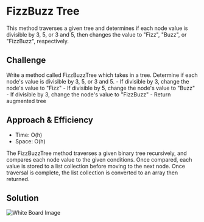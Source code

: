 # FizzBuzz Tree
This method traverses a given tree and determines if each node value is divisible by 3, 5, or 3 and 5, then changes the value to "Fizz", "Buzz", or "FizzBuzz", respectively.

## Challenge
Write a method called FizzBuzzTree which takes in a tree. Determine if each node's value is divisible by 3, 5, or 3 and 5.
	- If divisible by 3, change the node's value to "Fizz"
	- If divisible by 5, change the node's value to "Buzz"
	- If divisible by 3, change the node's value to "FizzBuzz"
	- Return augmented tree

## Approach & Efficiency
- Time: O(h)
- Space: O(h)

The FizzBuzzTree method traverses a given binary tree recursively, and compares each node value to the given conditions. Once compared, each value is stored to a list collection before moving to the next node. Once traversal is complete, the list collection is converted to an array then returned.

## Solution
![White Board Image](/whiteboard_img.png)
